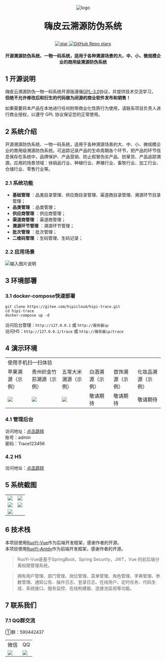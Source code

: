 <p align="center">
	<img alt="logo" src="https://oscimg.oschina.net/oscnet/up-83de3ae5af7469f5ec7730fb2808143c120.png">
</p>

<h1 align="center" style="margin: 30px 0 30px; font-weight: bold;">嗨皮云溯源防伪系统</h1>

<p align="center">

<a align="center" href='https://gitee.com/hipicloud/HipiTrace/stargazers'>
<img src='https://gitee.com/hipicloud/HipiTrace/badge/star.svg?theme=dark' alt='star'></img>
</a>

<a align="center" href='https://github.com/hipicloud/hipi-trace'>
<img alt="GitHub Repo stars" src="https://img.shields.io/github/stars/HipiCloud/hipi-trace?style=social"></img>
</a>


</p>

<h4 align="center">开源溯源防伪系统、一物一码系统，适用于各种溯源场景的大、中、小、微规模企业的商用级溯源防伪系统</h4>

## 1 开源说明

嗨皮云溯源防伪一物一码系统开源版遵循[GPL-3.0](https://gitee.com/hipicloud/hipi-trace/blob/master/LICENSE)协议，并提供技术交流学习， **但绝不允许修改后和衍生的代码做为闭源的商业软件发布和销售！** 

如果需要将本产品在本地进行任何附带商业化性质行为使用，请联系项目负责人进行商业授权，以遵守 GPL 协议保证您的正常使用。


## 2 系统介绍
开源溯源防伪系统、一物一码系统，适用于各种溯源场景的大、中、小、微规模企业的商用级溯源防伪系统。可追踪记录产品的生命周期各个环节，把产品的环节信息保存在系统中，品牌保护、产品营销、防止假冒伪劣产品、防窜货、产品追踪溯源。应用的场景领域：快销品行业、种植行业、养殖行业、畜牧行业、加工行业、仓储行业、零售行业等。

### 2.1 系统功能
*   **基础管理** ：品类目录管理、供应商目录管理、渠道商目录管理、溯源环节目录管理；
*   **品类管理** ：品类管理；
*   **供应商管理** ：供应商管理；
*   **渠道商管理** ：渠道商管理；
*   **溯源环节管理** ：溯源环节管理；
*   **批次管理** ：批次管理；
*   **二维码管理** ：生码管理、生码记录；

### 2.2 应用场景
![输入图片说明](https://oscimg.oschina.net/oscnet/up-d17725dd17943561ae20f13048e53db6da1.jpg)

## 3 环境部署

### 3.1 docker-compose快速部署

```
git clone https://gitee.com/hipicloud/hipi-trace.git
cd hipi-trace
docker-compose up -d
```
访问后台管理：`http://127.0.0.1` 或 `http://服务器ip`  
访问H5：`http://127.0.0.1/trace` 或 `http://服务器ip/trace`


## 4 演示环境
<table>
    <tr>
        <td colspan="6">使用手机扫一扫体验</td>
    </tr>
    <tr>
        <td>苹果溯源（示例）</td>
        <td>贵州织金竹荪溯源（示例）</td>
        <td>五常大米溯源（示例）</td>
        <td>白酒溯源（示例）</td>
        <td>首饰溯源（示例）</td>
        <td>化妆品溯源（示例）</td>
    </tr>
    <tr>
        <td><img src="https://oscimg.oschina.net/oscnet/up-2108483ec632ed61688b688e9da63ebf316.png"/></td>
        <td><img src="https://oscimg.oschina.net/oscnet/up-cc0d0a5167025564f418c94b1616c1f8474.png"/></td>
        <td><img src="https://oscimg.oschina.net/oscnet/up-8bc213c5342127dfb64e4451b005a7f9291.png"/></td>
        <td>敬请期待</td>
        <td>敬请期待</td>
        <td>敬请期待</td>
    </tr>

</table>

### 4.1 管理后台
访问地址：[点击跳转](http://47.93.123.204/)  
账号：admin  
密码：Trace123456

### 4.2 H5
访问地址：[点击跳转](http://47.93.123.204/trace)

## 5 系统截图
<table>
    <tr>
        <td><img src="https://oscimg.oschina.net/oscnet/up-744f21431a2dee0d16f2284b23f7a739834.png"/></td>
        <td><img src="https://oscimg.oschina.net/oscnet/up-38332a828cdb1263525ef340dff55fd11ba.png"/></td>
    </tr>
<tr>
        <td><img src="https://oscimg.oschina.net/oscnet/up-97992cd2f96a4bc193db830b65a3d047a78.png"/></td>
        <td><img src="https://oscimg.oschina.net/oscnet/up-117a9fc2ecdfe931de68c9a15019c15d785.png"/></td>
    </tr>
<tr>
        <td colspan="2"><img src="https://oscimg.oschina.net/oscnet/up-383e2afba1889cc46b22721328cd4571781.jpg"/></td>
    </tr>
</table>

## 6 技术栈

本项目使用[RuoYi-Vue](https://gitee.com/y_project/RuoYi-Vue)作为后端开发框架，感谢作者的开源。  
本项目使用[RuoYi-Antdv](https://gitee.com/fuzui/RuoYi-Antdv)作为前端开发框架，感谢作者的开源。

> RuoYi-Vue是基于SpringBoot，Spring Security，JWT，Vue 的前后端分离权限管理系统。

> 拥有用户管理、部门管理、岗位管理、菜单管理、角色管理、字典管理、参数管理、通知公告、操作日志、登录日志、在线用户、定时任务、代码生成、系统接口、服务监控、在线构建器、连接池监视等功能。

## 7 联系我们
### 7.1 QQ群交流
①群：590442437
<table>
<tr>
        <td>微信</td>
        <td>QQ</td>
    </tr>
    <tr>
        <td><img src="https://oscimg.oschina.net/oscnet/up-149449a170158c203cb455ba8c475aac086.png"/></td>
        <td><img src="https://oscimg.oschina.net/oscnet/up-75615c9c22b5f65e3fbaa6516bca87b092a.png"/></td>
    </tr>

</table>
